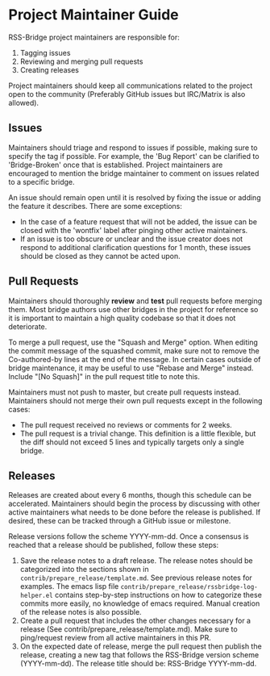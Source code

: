 # Project Maintainer Guide
RSS-Bridge project maintainers are responsible for:
1. Tagging issues
1. Reviewing and merging pull requests
1. Creating releases

Project maintainers should keep all communications related to the project open
to the community (Preferably GitHub issues but IRC/Matrix is also allowed).

## Issues
Maintainers should triage and respond to issues if possible, making sure to
specify the tag if possible. For example, the 'Bug Report' can be clarified to
'Bridge-Broken' once that is established. Project maintainers are encouraged to
mention the bridge maintainer to comment on issues related to a specific bridge.

An issue should remain open until it is resolved by fixing the issue or adding
the feature it describes. There are some exceptions:
- In the case of a feature request that will not be added, the issue can be
  closed with the 'wontfix' label after pinging other active maintainers.
- If an issue is too obscure or unclear and the issue creator does not respond
  to additional clarification questions for 1 month, these issues should be
  closed as they cannot be acted upon.

## Pull Requests
Maintainers should thoroughly **review** and **test** pull requests before
merging them. Most bridge authors use other bridges in the project for reference
so it is important to maintain a high quality codebase so that it does not
deteriorate.

To merge a pull request, use the "Squash and Merge" option. When editing the
commit message of the squashed commit, make sure not to remove the
Co-authored-by lines at the end of the message. In certain cases outside of
bridge maintenance, it may be useful to use "Rebase and Merge" instead. Include
"[No Squash]" in the pull request title to note this.

Maintainers must not push to master, but create pull requests instead.
Maintainers should not merge their own pull requests except in the following
cases:
- The pull request received no reviews or comments for 2 weeks.
- The pull request is a trivial change. This definition is a little flexible,
  but the diff should not exceed 5 lines and typically targets only a single
  bridge.

## Releases
Releases are created about every 6 months, though this schedule can be
accelerated. Maintainers should begin the process by discussing with other
active maintainers what needs to be done before the release is published. If
desired, these can be tracked through a GitHub issue or milestone.

Release versions follow the scheme YYYY-mm-dd. Once a consensus is reached that
a release should be published, follow these steps:
1. Save the release notes to a draft release. The release notes should be
   categorized into the sections shown in `contrib/prepare_release/template.md`.
   See previous release notes for examples. The emacs lisp file
   `contrib/prepare_release/rssbridge-log-helper.el` contains step-by-step
   instructions on how to categorize these commits more easily, no knowledge of
   emacs required. Manual creation of the release notes is also possible.
1. Create a pull request that includes the other changes necessary for a release
   (See contrib/prepare_release/template.md). Make sure to ping/request review
   from all active maintainers in this PR.
1. On the expected date of release, merge the pull request then publish the
   release, creating a new tag that follows the RSS-Bridge version scheme
   (YYYY-mm-dd). The release title should be: RSS-Bridge YYYY-mm-dd.
